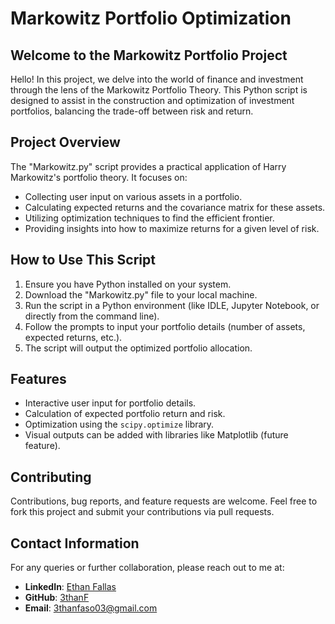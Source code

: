 # Markowitz Portfolio Optimization

## Welcome to the Markowitz Portfolio Project
Hello! In this project, we delve into the world of finance and investment through the lens of the Markowitz Portfolio Theory. This Python script is designed to assist in the construction and optimization of investment portfolios, balancing the trade-off between risk and return.

## Project Overview
The "Markowitz.py" script provides a practical application of Harry Markowitz's portfolio theory. It focuses on:
- Collecting user input on various assets in a portfolio.
- Calculating expected returns and the covariance matrix for these assets.
- Utilizing optimization techniques to find the efficient frontier.
- Providing insights into how to maximize returns for a given level of risk.

## How to Use This Script
1. Ensure you have Python installed on your system.
2. Download the "Markowitz.py" file to your local machine.
3. Run the script in a Python environment (like IDLE, Jupyter Notebook, or directly from the command line).
4. Follow the prompts to input your portfolio details (number of assets, expected returns, etc.).
5. The script will output the optimized portfolio allocation.

## Features
- Interactive user input for portfolio details.
- Calculation of expected portfolio return and risk.
- Optimization using the `scipy.optimize` library.
- Visual outputs can be added with libraries like Matplotlib (future feature).

## Contributing
Contributions, bug reports, and feature requests are welcome. Feel free to fork this project and submit your contributions via pull requests.

## Contact Information
For any queries or further collaboration, please reach out to me at:
- **LinkedIn**: [Ethan Fallas](https://www.linkedin.com/in/ethan-fallas?lipi=urn%3Ali%3Apage%3Ad_flagship3_profile_view_base_contact_details%3Bb%2Bt9UfZAQgatfJfXUUDIyA%3D%3D)
- **GitHub**: [3thanF](https://github.com/3thanF)
- **Email**: [3thanfaso03@gmail.com](mailto:3thanfaso03@gmail.com)
